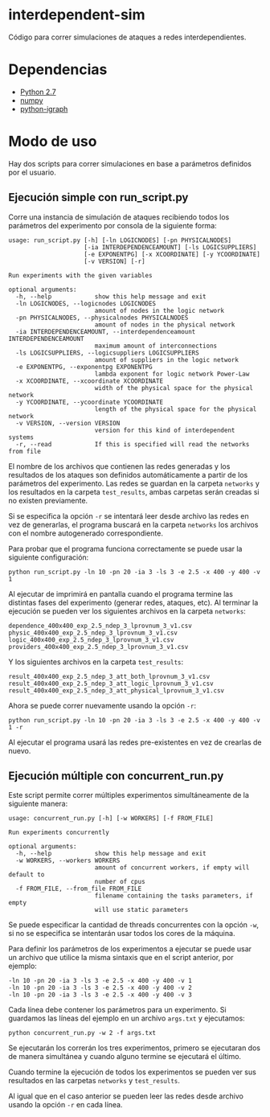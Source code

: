 # interdependent-sim
Código para correr simulaciones de ataques a redes interdependientes.

# Dependencias
* [Python 2.7](https://www.python.org)
* [numpy](http://www.numpy.org/)
* [python-igraph](http://igraph.org/python/)

# Modo de uso
Hay dos scripts para correr simulaciones en base a parámetros definidos por el usuario.

## Ejecución simple con run_script.py
Corre una instancia de simulación de ataques recibiendo todos los parámetros del experimento por consola de la siguiente forma:

```
usage: run_script.py [-h] [-ln LOGICNODES] [-pn PHYSICALNODES]
                     [-ia INTERDEPENDENCEAMOUNT] [-ls LOGICSUPPLIERS]
                     [-e EXPONENTPG] [-x XCOORDINATE] [-y YCOORDINATE]
                     [-v VERSION] [-r]

Run experiments with the given variables

optional arguments:
  -h, --help            show this help message and exit
  -ln LOGICNODES, --logicnodes LOGICNODES
                        amount of nodes in the logic network
  -pn PHYSICALNODES, --physicalnodes PHYSICALNODES
                        amount of nodes in the physical network
  -ia INTERDEPENDENCEAMOUNT, --interdependenceamount INTERDEPENDENCEAMOUNT
                        maximum amount of interconnections
  -ls LOGICSUPPLIERS, --logicsuppliers LOGICSUPPLIERS
                        amount of suppliers in the logic network
  -e EXPONENTPG, --exponentpg EXPONENTPG
                        lambda exponent for logic network Power-Law
  -x XCOORDINATE, --xcoordinate XCOORDINATE
                        width of the physical space for the physical network
  -y YCOORDINATE, --ycoordinate YCOORDINATE
                        length of the physical space for the physical network
  -v VERSION, --version VERSION
                        version for this kind of interdependent systems
  -r, --read            If this is specified will read the networks from file

```
El nombre de los archivos que contienen las redes generadas y los resultados de los ataques son definidos automáticamente a partir de los parámetros del experimento. Las redes se guardan en la carpeta `networks` y los resultados en la carpeta `test_results`, ambas carpetas serán creadas si no existen previamente.

Si se especifica la opción `-r` se intentará leer desde archivo las redes en vez de generarlas, el programa buscará en la carpeta `networks` los archivos con el nombre autogenerado correspondiente.

Para probar que el programa funciona correctamente se puede usar la siguiente configuración:
```
python run_script.py -ln 10 -pn 20 -ia 3 -ls 3 -e 2.5 -x 400 -y 400 -v 1
```
Al ejecutar de imprimirá en pantalla cuando el programa termine las distintas fases del experimento (generar redes, ataques, etc). Al terminar la ejecución se pueden ver los siguientes archivos en la carpeta `networks`:
```
dependence_400x400_exp_2.5_ndep_3_lprovnum_3_v1.csv
physic_400x400_exp_2.5_ndep_3_lprovnum_3_v1.csv
logic_400x400_exp_2.5_ndep_3_lprovnum_3_v1.csv
providers_400x400_exp_2.5_ndep_3_lprovnum_3_v1.csv
```
Y los siguientes archivos en la carpeta `test_results`:
```
result_400x400_exp_2.5_ndep_3_att_both_lprovnum_3_v1.csv
result_400x400_exp_2.5_ndep_3_att_logic_lprovnum_3_v1.csv
result_400x400_exp_2.5_ndep_3_att_physical_lprovnum_3_v1.csv
```
Ahora se puede correr nuevamente usando la opción `-r`:
 ```
 python run_script.py -ln 10 -pn 20 -ia 3 -ls 3 -e 2.5 -x 400 -y 400 -v 1 -r
 ```
 Al ejecutar el programa usará las redes pre-existentes en vez de crearlas de nuevo.
 ## Ejecución múltiple con concurrent_run.py
 Este script permite correr múltiples experimentos simultáneamente de la siguiente manera:
 ```
 usage: concurrent_run.py [-h] [-w WORKERS] [-f FROM_FILE]

 Run experiments concurrently

 optional arguments:
   -h, --help            show this help message and exit
   -w WORKERS, --workers WORKERS
                         amount of concurrent workers, if empty will default to
                         number of cpus
   -f FROM_FILE, --from_file FROM_FILE
                         filename containing the tasks parameters, if empty
                         will use static parameters
 ```
Se puede especificar la cantidad de threads concurrentes con la opción `-w`, si no se especifica se intentarán usar todos los cores de la máquina.

Para definir los parámetros de los experimentos a ejecutar se puede usar un archivo que utilice la misma sintaxis que en el script anterior, por ejemplo:
```
-ln 10 -pn 20 -ia 3 -ls 3 -e 2.5 -x 400 -y 400 -v 1
-ln 10 -pn 20 -ia 3 -ls 3 -e 2.5 -x 400 -y 400 -v 2
-ln 10 -pn 20 -ia 3 -ls 3 -e 2.5 -x 400 -y 400 -v 3
```
Cada línea debe contener los parámetros para un experimento. Si guardamos las líneas del ejemplo en un archivo `args.txt` y ejecutamos:
```
python concurrent_run.py -w 2 -f args.txt
```
Se ejecutarán los correrán los tres experimentos, primero se ejecutaran dos de manera simultánea y cuando alguno termine se ejecutará el último.

Cuando termine la ejecución de todos los experimentos se pueden ver sus resultados en las carpetas `networks` y `test_results`.

Al igual que en el caso anterior se pueden leer las redes desde archivo usando la opción `-r` en cada línea.
